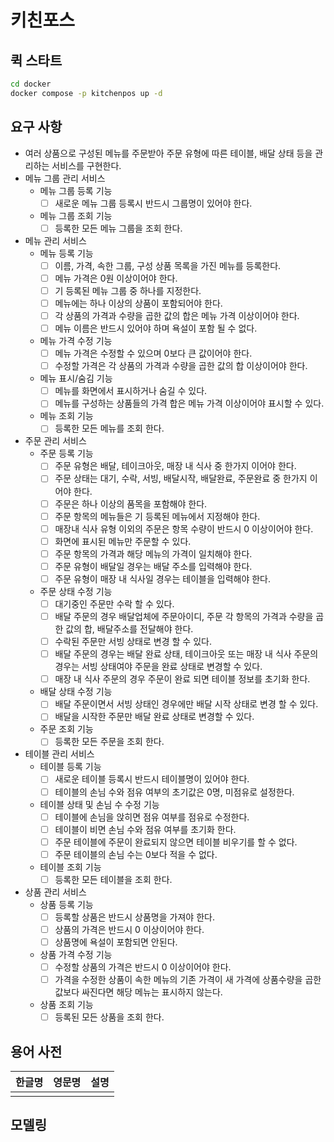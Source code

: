 # 키친포스

## 퀵 스타트

```sh
cd docker
docker compose -p kitchenpos up -d
```

## 요구 사항
- 여러 상품으로 구성된 메뉴를 주문받아 주문 유형에 따른 테이블, 배달 상태 등을 관리하는 서비스를 구현한다.
- 메뉴 그룹 관리 서비스
  - 메뉴 그룹 등록 기능
    - [ ] 새로운 메뉴 그룹 등록시 반드시 그룹명이 있어야 한다.
  - 메뉴 그룹 조회 기능
    - [ ] 등록한 모든 메뉴 그룹을 조회 한다.
- 메뉴 관리 서비스
  - 메뉴 등록 기능
    - [ ] 이름, 가격, 속한 그룹, 구성 상품 목록을 가진 메뉴를 등록한다.
    - [ ] 메뉴 가격은 0원 이상이어야 한다.
    - [ ] 기 등록된 메뉴 그룹 중 하나를 지정한다.
    - [ ] 메뉴에는 하나 이상의 상품이 포함되어야 한다.
    - [ ] 각 상품의 가격과 수량을 곱한 값의 합은 메뉴 가격 이상이어야 한다.
    - [ ] 메뉴 이름은 반드시 있어야 하며 욕설이 포함 될 수 없다.
  - 메뉴 가격 수정 기능
    - [ ] 메뉴 가격은 수정할 수 있으며 0보다 큰 값이어야 한다.
    - [ ] 수정할 가격은 각 상품의 가격과 수량을 곱한 값의 합 이상이어야 한다.
  - 메뉴 표시/숨김 기능
    - [ ] 메뉴를 화면에서 표시하거나 숨길 수 있다.
    - [ ] 메뉴를 구성하는 상품들의 가격 합은 메뉴 가격 이상이어야 표시할 수 있다.
  - 메뉴 조회 기능
    - [ ] 등록한 모든 메뉴를 조회 한다.
- 주문 관리 서비스
  - 주문 등록 기능
    - [ ] 주문 유형은 배달, 테이크아웃, 매장 내 식사 중 한가지 이어야 한다.
    - [ ] 주문 상태는 대기, 수락, 서빙, 배달시작, 배달완료, 주문완료 중 한가지 이어야 한다.
    - [ ] 주문은 하나 이상의 품목을 포함해야 한다.
    - [ ] 주문 항목의 메뉴들은 기 등록된 메뉴에서 지정해야 한다.
    - [ ] 매장내 식사 유형 이외의 주문은 항목 수량이 반드시 0 이상이어야 한다. 
    - [ ] 화면에 표시된 메뉴만 주문할 수 있다.
    - [ ] 주문 항목의 가격과 해당 메뉴의 가격이 일치해야 한다.
    - [ ] 주문 유형이 배달일 경우는 배달 주소를 입력해야 한다.
    - [ ] 주문 유형이 매장 내 식사일 경우는 테이블을 입력해야 한다.
  - 주문 상태 수정 기능
    - [ ] 대기중인 주문만 수락 할 수 있다.
    - [ ] 배달 주문의 경우 배달업체에 주문아이디, 주문 각 항목의 가격과 수량을 곱한 값의 합, 배달주소를 전달해야 한다.
    - [ ] 수락된 주문만 서빙 상태로 변경 할 수 있다.
    - [ ] 배달 주문의 경우는 배달 완료 상태, 테이크아웃 또는 매장 내 식사 주문의 경우는 서빙 상태여야 주문을 완료 상태로 변경할 수 있다.
    - [ ] 매장 내 식사 주문의 경우 주문이 완료 되면 테이블 정보를 초기화 한다.
  - 배달 상태 수정 기능
    - [ ] 배달 주문이면서 서빙 상태인 경우에만 배달 시작 상태로 변경 할 수 있다.
    - [ ] 배달을 시작한 주문만 배달 완료 상태로 변경할 수 있다.
  - 주문 조회 기능
    - [ ] 등록한 모든 주문을 조회 한다.
- 테이블 관리 서비스
  - 테이블 등록 기능
    - [ ] 새로운 테이블 등록시 반드시 테이블명이 있어야 한다.
    - [ ] 테이블의 손님 수와 점유 여부의 초기값은 0명, 미점유로 설정한다.
  - 테이블 상태 및 손님 수 수정 기능
    - [ ] 테이블에 손님을 앉히면 점유 여부를 점유로 수정한다.
    - [ ] 테이블이 비면 손님 수와 점유 여부를 초기화 한다.
    - [ ] 주문 테이블에 주문이 완료되지 않으면 테이블 비우기를 할 수 없다.
    - [ ] 주문 테이블의 손님 수는 0보다 적을 수 없다.
  - 테이블 조회 기능
    - [ ] 등록한 모든 테이블을 조회 한다.
- 상품 관리 서비스
  - 상품 등록 기능
    - [ ] 등록할 상품은 반드시 상품명을 가져야 한다.
    - [ ] 상품의 가격은 반드시 0 이상이어야 한다.
    - [ ] 상품명에 욕설이 포함되면 안된다.
  - 상품 가격 수정 기능
    - [ ] 수정할 상품의 가격은 반드시 0 이상이어야 한다.
    - [ ] 가격을 수정한 상품이 속한 메뉴의 기존 가격이 새 가격에 상품수량을 곱한 값보다 싸진다면 해당 메뉴는 표시하지 않는다.
  - 상품 조회 기능
    - [ ] 등록된 모든 상품을 조회 한다.

## 용어 사전

| 한글명 | 영문명 | 설명 |
| --- | --- | --- |
|  |  |  |

## 모델링

